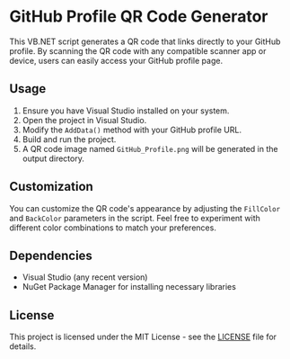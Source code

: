 # GitHub Profile QR Code Generator

This VB.NET script generates a QR code that links directly to your GitHub profile. By scanning the QR code with any compatible scanner app or device, users can easily access your GitHub profile page.

## Usage

1. Ensure you have Visual Studio installed on your system.
2. Open the project in Visual Studio.
3. Modify the `AddData()` method with your GitHub profile URL.
4. Build and run the project.
5. A QR code image named `GitHub_Profile.png` will be generated in the output directory.

## Customization

You can customize the QR code's appearance by adjusting the `FillColor` and `BackColor` parameters in the script. Feel free to experiment with different color combinations to match your preferences.

## Dependencies

- Visual Studio (any recent version)
- NuGet Package Manager for installing necessary libraries

## License

This project is licensed under the MIT License - see the [LICENSE](LICENSE) file for details.
